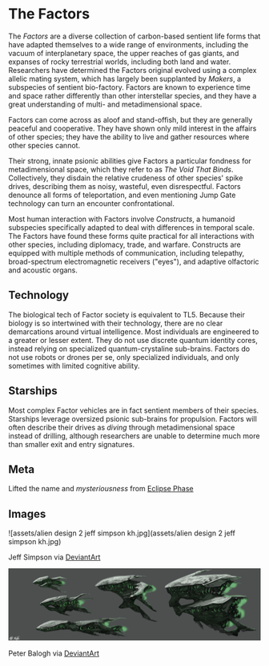 # The Factors #

The *Factors* are a diverse collection of carbon-based sentient life forms that have adapted themselves to a wide range of environments, including the vacuum of interplanetary space, the upper reaches of gas giants, and expanses of rocky terrestrial worlds, including both land and water. Researchers have determined the Factors original evolved using a complex allelic mating system, which has largely been supplanted by *Makers*, a subspecies of sentient bio-factory. Factors are known to experience time and space rather differently than other interstellar species, and they have a great understanding of multi- and metadimensional space.

Factors can come across as aloof and stand-offish, but they are generally peaceful and cooperative. They have shown only mild interest in the affairs of other species; they have the ability to live and gather resources where other species cannot.

Their strong, innate psionic abilities give Factors a particular fondness for metadimensional space, which they refer to as *The Void That Binds*. Collectively, they disdain the relative crudeness of other species' spike drives, describing them as noisy, wasteful, even disrespectful. Factors denounce all forms of teleportation, and even mentioning Jump Gate technology can turn an encounter confrontational.

Most human interaction with Factors involve *Constructs*, a humanoid subspecies specifically adapted to deal with differences in temporal scale. The Factors have found these forms quite practical for all interactions with other species, including diplomacy, trade, and warfare. Constructs are equipped with multiple methods of communication, including telepathy, broad-spectrum electromagnetic receivers ("eyes"), and adaptive olfactoric and acoustic organs.

## Technology

The biological tech of Factor society is equivalent to TL5. Because their biology is so intertwined with their technology, there are no clear demarcations around virtual intelligence. Most individuals are engineered to a greater or lesser extent. They do not use discrete quantum identity cores, instead relying on specialized quantum-crystaline sub-brains. Factors do not use robots or drones per se, only specialized individuals, and only sometimes with limited cognitive ability.

## Starships

Most complex Factor vehicles are in fact sentient members of their species. Starships leverage oversized psionic sub-brains for propulsion. Factors will often describe their drives as *diving* through metadimensional space instead of drilling, although researchers are unable to determine much more than smaller exit and entry signatures.

## Meta

Lifted the name and *mysteriousness* from [Eclipse Phase](http://eclipse-phase.wikia.com/wiki/The_Factors_1e)

## Images

![assets/alien design 2 jeff simpson kh.jpg](assets/alien design 2 jeff simpson kh.jpg)

Jeff Simpson via [DeviantArt](https://www.deviantart.com/jeffsimpsonkh/art/Alien-design-2-129688612)

![assets/alien_spaceships_by_peterprime-d60rxhe.png](assets/alien_spaceships_by_peterprime-d60rxhe.png)

Peter Balogh via [DeviantArt](https://www.deviantart.com/peterprime/art/Alien-Spaceships-364100162)
